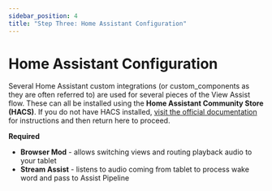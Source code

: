 ```yaml
---
sidebar_position: 4
title: "Step Three: Home Assistant Configuration"
---
```


# Home Assistant Configuration
Several Home Assistant custom integrations (or custom_components as they are often referred to) are used for several pieces of the View Assist flow.  These can all be installed using the **Home Assistant Community Store (HACS)**.  If you do not have HACS installed, [visit the official documentation](https://hacs.xyz/docs/setup/prerequisites) for instructions and then return here to proceed.

**Required**
- **Browser Mod** - allows switching views and routing playback audio to your tablet
- **Stream Assist** - listens to audio coming from tablet to process wake word and pass to Assist Pipeline